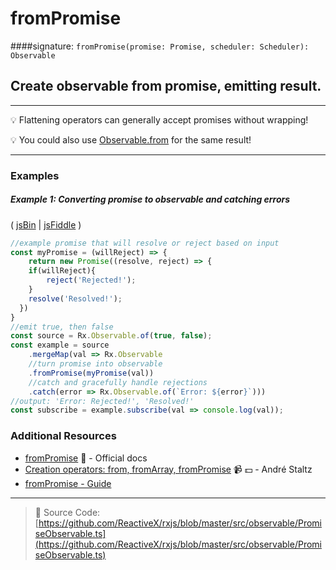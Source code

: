 # fromPromise
####signature: `fromPromise(promise: Promise, scheduler: Scheduler): Observable`

## Create observable from promise, emitting result.

---
:bulb: Flattening operators can generally accept promises without wrapping!

:bulb: You could also use [Observable.from](from.md) for the same result!

---

### Examples

##### Example 1: Converting promise to observable and catching errors

( [jsBin](http://jsbin.com/cokivecima/1/edit?js,console) | [jsFiddle](https://jsfiddle.net/btroncone/upy6nr6n/) )

```js
//example promise that will resolve or reject based on input
const myPromise = (willReject) => {
	return new Promise((resolve, reject) => {
  	if(willReject){
    	reject('Rejected!');
    }
    resolve('Resolved!');
  })
}
//emit true, then false
const source = Rx.Observable.of(true, false);
const example = source
	.mergeMap(val => Rx.Observable
  	//turn promise into observable
  	.fromPromise(myPromise(val))
    //catch and gracefully handle rejections
  	.catch(error => Rx.Observable.of(`Error: ${error}`)))
//output: 'Error: Rejected!', 'Resolved!'
const subscribe = example.subscribe(val => console.log(val));
```


### Additional Resources
* [fromPromise](http://reactivex.io/rxjs/class/es6/Observable.js~Observable.html#static-method-fromPromise) :newspaper: - Official docs
* [Creation operators: from, fromArray, fromPromise](https://egghead.io/lessons/rxjs-creation-operators-from-fromarray-frompromise?course=rxjs-beyond-the-basics-creating-observables-from-scratch) :video_camera: :dollar: - André Staltz
* [fromPromise - Guide](https://github.com/Reactive-Extensions/RxJS/blob/master/doc/gettingstarted/promises.md)

---
> :file_folder: Source Code:  [https://github.com/ReactiveX/rxjs/blob/master/src/observable/PromiseObservable.ts](https://github.com/ReactiveX/rxjs/blob/master/src/observable/PromiseObservable.ts)
